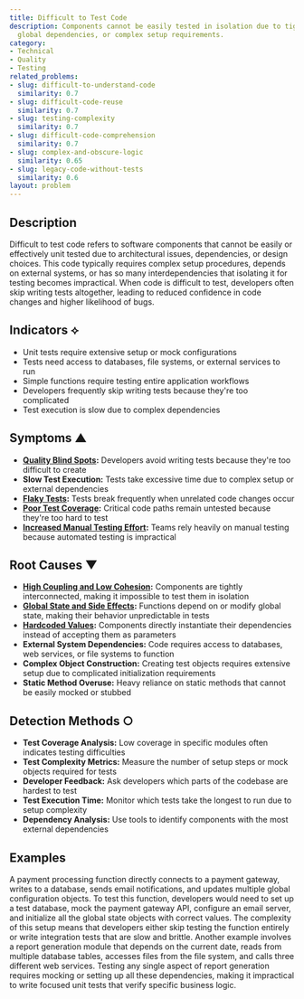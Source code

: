 ```yaml
---
title: Difficult to Test Code
description: Components cannot be easily tested in isolation due to tight coupling,
  global dependencies, or complex setup requirements.
category:
- Technical
- Quality
- Testing
related_problems:
- slug: difficult-to-understand-code
  similarity: 0.7
- slug: difficult-code-reuse
  similarity: 0.7
- slug: testing-complexity
  similarity: 0.7
- slug: difficult-code-comprehension
  similarity: 0.7
- slug: complex-and-obscure-logic
  similarity: 0.65
- slug: legacy-code-without-tests
  similarity: 0.6
layout: problem
---
```


## Description

Difficult to test code refers to software components that cannot be easily or effectively unit tested due to architectural issues, dependencies, or design choices. This code typically requires complex setup procedures, depends on external systems, or has so many interdependencies that isolating it for testing becomes impractical. When code is difficult to test, developers often skip writing tests altogether, leading to reduced confidence in code changes and higher likelihood of bugs.

## Indicators ⟡
- Unit tests require extensive setup or mock configurations
- Tests need access to databases, file systems, or external services to run
- Simple functions require testing entire application workflows
- Developers frequently skip writing tests because they're too complicated
- Test execution is slow due to complex dependencies

## Symptoms ▲
- **[Quality Blind Spots](quality-blind-spots.md):** Developers avoid writing tests because they're too difficult to create
- **Slow Test Execution:** Tests take excessive time due to complex setup or external dependencies
- **[Flaky Tests](flaky-tests.md):** Tests break frequently when unrelated code changes occur
- **[Poor Test Coverage](poor-test-coverage.md):** Critical code paths remain untested because they're too hard to test
- **[Increased Manual Testing Effort](increased-manual-testing-effort.md):** Teams rely heavily on manual testing because automated testing is impractical

## Root Causes ▼
- **[High Coupling and Low Cohesion](high-coupling-low-cohesion.md):** Components are tightly interconnected, making it impossible to test them in isolation
- **[Global State and Side Effects](global-state-and-side-effects.md):** Functions depend on or modify global state, making their behavior unpredictable in tests
- **[Hardcoded Values](hardcoded-values.md):** Components directly instantiate their dependencies instead of accepting them as parameters
- **External System Dependencies:** Code requires access to databases, web services, or file systems to function
- **Complex Object Construction:** Creating test objects requires extensive setup due to complicated initialization requirements
- **Static Method Overuse:** Heavy reliance on static methods that cannot be easily mocked or stubbed

## Detection Methods ○
- **Test Coverage Analysis:** Low coverage in specific modules often indicates testing difficulties
- **Test Complexity Metrics:** Measure the number of setup steps or mock objects required for tests
- **Developer Feedback:** Ask developers which parts of the codebase are hardest to test
- **Test Execution Time:** Monitor which tests take the longest to run due to setup complexity
- **Dependency Analysis:** Use tools to identify components with the most external dependencies

## Examples

A payment processing function directly connects to a payment gateway, writes to a database, sends email notifications, and updates multiple global configuration objects. To test this function, developers would need to set up a test database, mock the payment gateway API, configure an email server, and initialize all the global state objects with correct values. The complexity of this setup means that developers either skip testing the function entirely or write integration tests that are slow and brittle. Another example involves a report generation module that depends on the current date, reads from multiple database tables, accesses files from the file system, and calls three different web services. Testing any single aspect of report generation requires mocking or setting up all these dependencies, making it impractical to write focused unit tests that verify specific business logic.